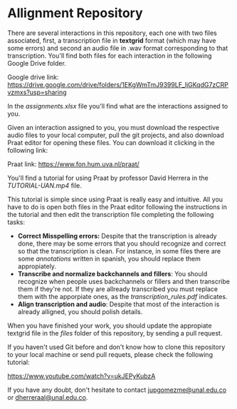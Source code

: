 # Allignment Repository

There are several interactions in this repository, each one with two files associated, first, a transcription file in **textgrid** format (which may have some errors) and second an audio file in .wav format corresponding to that transcription. You'll find both files for each interaction in the following Google Drive folder. 

Google drive link: https://drive.google.com/drive/folders/1EKgWmTmJ9399LF_ljGKqdG7zCRPvzmxs?usp=sharing

In the *assignments.xlsx* file you'll find what are the interactions assigned to you.

Given an interaction assigned to you, you must download the respective audio files to your local computer, pull the git projects, and also download Praat editor for opening these files. You can download it clicking in the following link:

Praat link: https://www.fon.hum.uva.nl/praat/

You'll find a tutorial for using Praat by professor David Herrera in the *TUTORIAL-UAN.mp4* file.

This tutorial is simple since using Praat is really easy and intuitive. All you have to do is open both files in the Praat editor following the instructions in the tutorial and then edit the transcription file completing the following tasks:

- **Correct Misspelling errors:** Despite that the transcription is already done, there may be some errors that you should recognize and correct so that the transcription is clean. For instance, in some files there are some *annotations* written in spanish, you should replace them appropiately.
- **Transcribe and normalize backchannels and fillers**: You should recognize when people uses backchannels or fillers and then transcribe them if they're not. If they are allready transcribed you must replace them with the apporpiate ones, as the *transcription_rules.pdf* indicates.
- **Align transcription and audio**: Despite that most of the interaction is already alligned, you should polish details.

When you have finished your work, you should update the appropiate textgrid file in the *files* folder of this repository, by sending a pull request.

If you haven't used Git before and don't know how to clone this repository to your local machine or send pull requets, please check the following tutorial:

https://www.youtube.com/watch?v=ukJEPyKubzA

If you have any doubt, don't hesitate to contact jupgomezme@unal.edu.co or dherreraal@unal.edu.co.
